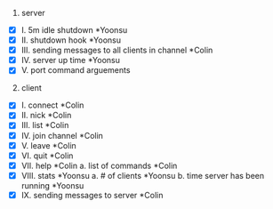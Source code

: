 1. server
  - [x] I. 5m idle shutdown *Yoonsu
  - [x] II. shutdown hook *Yoonsu
  - [x] III. sending messages to all clients in channel *Colin
  - [x] IV. server up time *Yoonsu
  - [x] V. port command arguements
2. client
  - [x] I. connect *Colin
  - [x] II. nick *Colin
  - [x] III. list *Colin
  - [x] IV. join channel *Colin
  - [x] V. leave *Colin
  - [x] VI. quit *Colin
  - [x] VII. help *Colin
    a. list of commands *Colin
  - [x] VIII. stats *Yoonsu
    a. \# of clients *Yoonsu
    b. time server has been running *Yoonsu
  - [x] IX. sending messages to server *Colin
